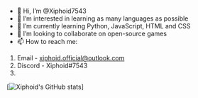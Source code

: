- 👋 Hi, I’m @Xiphoid7543
- 👀 I’m interested in learning as many languages as possible
- 🌱 I’m currently learning Python, JavaScript, HTML and CSS
- 💞️ I’m looking to collaborate on open-source games
- 📫 How to reach me:
1. Email - xiphoid.official@outlook.com
2. Discord - Xiphoid#7543
3. 
[![Xiphoid's GitHub stats](https://github-readme-stats.vercel.app/api?username=Xiphoid7543)]
